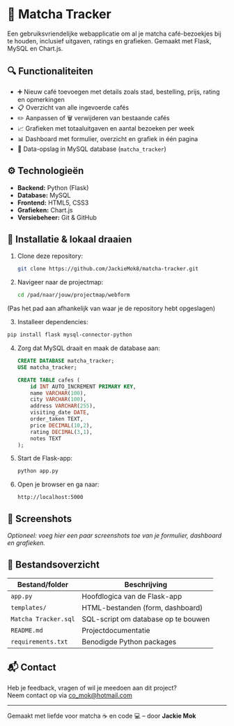 # 🍵 Matcha Tracker

Een gebruiksvriendelijke webapplicatie om al je matcha café-bezoekjes bij te houden, inclusief uitgaven, ratings en grafieken. Gemaakt met Flask, MySQL en Chart.js.

## 🔍 Functionaliteiten

- ➕ Nieuw café toevoegen met details zoals stad, bestelling, prijs, rating en opmerkingen
- 📋 Overzicht van alle ingevoerde cafés
- ✏️ Aanpassen of 🗑️ verwijderen van bestaande cafés
- 📈 Grafieken met totaaluitgaven en aantal bezoeken per week
- 📊 Dashboard met formulier, overzicht en grafiek in één pagina
- 💾 Data-opslag in MySQL database (`matcha_tracker`)

## ⚙️ Technologieën

- **Backend:** Python (Flask)
- **Database:** MySQL
- **Frontend:** HTML5, CSS3
- **Grafieken:** Chart.js
- **Versiebeheer:** Git & GitHub

## 🧪 Installatie & lokaal draaien

1. Clone deze repository:
   ```bash
   git clone https://github.com/JackieMok8/matcha-tracker.git
   ```

2. Navigeer naar de projectmap:
   ```bash
   cd /pad/naar/jouw/projectmap/webform
   ```
(Pas het pad aan afhankelijk van waar je de repository hebt opgeslagen)

3. Installeer dependencies:

```bash
pip install flask mysql-connector-python
```

4. Zorg dat MySQL draait en maak de database aan:

   ```sql
   CREATE DATABASE matcha_tracker;
   USE matcha_tracker;

   CREATE TABLE cafes (
       id INT AUTO_INCREMENT PRIMARY KEY,
       name VARCHAR(100),
       city VARCHAR(100),
       address VARCHAR(255),
       visiting_date DATE,
       order_taken TEXT,
       price DECIMAL(10,2),
       rating DECIMAL(3,1),
       notes TEXT
   );
   ```

5. Start de Flask-app:
   ```bash
   python app.py
   ```

6. Open je browser en ga naar:
   ```
   http://localhost:5000
   ```

## 📸 Screenshots

*Optioneel: voeg hier een paar screenshots toe van je formulier, dashboard en grafieken.*

## 📁 Bestandsoverzicht

| Bestand/folder        | Beschrijving                      |
|-----------------------|------------------------------------|
| `app.py`              | Hoofdlogica van de Flask-app       |
| `templates/`          | HTML-bestanden (form, dashboard)   |
| `Matcha Tracker.sql`  | SQL-script om database op te bouwen|
| `README.md`           | Projectdocumentatie                |
| `requirements.txt`    | Benodigde Python packages          |

## 📬 Contact

Heb je feedback, vragen of wil je meedoen aan dit project?  
Neem contact op via [co_mok@hotmail.com](mailto:co_mok@hotmail.com)

---

Gemaakt met liefde voor matcha ☕ en code 💻 – door **Jackie Mok**
